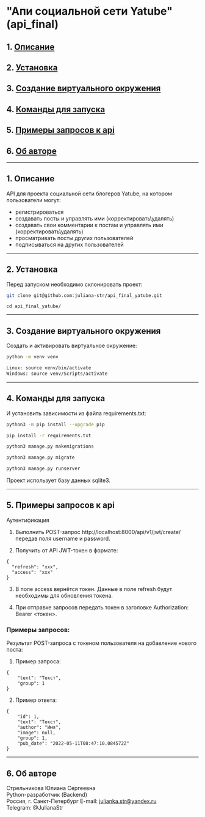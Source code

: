# "Апи социальной сети Yatube" (api_final)

## 1. [Описание](#1)
## 2. [Установка](#2)
## 3. [Создание виртуального окружения](#3)
## 4. [Команды для запуска](#4)
## 5. [Примеры запросов к api](#5)
## 6. [Об авторе](#6)

---
## 1. Описание <a id=1></a>

API для проекта социальной сети блогеров Yatube, на котором пользователи могут: 
  - регистрироваться
  - создавать посты и управлять ими (корректировать\удалять)
  - создавать свои комментарии к постам и управлять ими (корректировать\удалять)
  - просматривать посты других пользователей
  - подписываться на других пользователей

---
## 2. Установка <a id=2></a>

Перед запуском необходимо склонировать проект:
```bash
git clone git@github.com:juliana-str/api_final_yatube.git
```
```
cd api_final_yatube/
```

---
## 3. Создание виртуального окружения <a id=3></a>

Cоздать и активировать виртуальное окружение:
```bash
python -m venv venv
```
```bash
Linux: source venv/bin/activate
Windows: source venv/Scripts/activate
```

---
## 4. Команды для запуска <a id=4></a>

И установить зависимости из файла requirements.txt:
```bash
python3 -m pip install --upgrade pip
```
```bash
pip install -r requirements.txt
```
```bash
python3 manage.py makemigrations
```
```bash
python3 manage.py migrate
```
```bash
python3 manage.py runserver
```

Проект использует базу данных sqlite3.  

---
## 5. Примеры запросов к api <a id=5></a>

Аутентификация 

1. Выполнить POST-запрос http://localhost:8000/api/v1/jwt/create/ передав поля username и password.

2. Получить от API JWT-токен в формате:

```
{
  "refresh": "xxx",
  "access": "xxx"
}
```

3. В поле access вернётся токен. Данные в поле refresh будут необходимы для обновления токена.

4. При отправке запроcов передать токен в заголовке Authorization: Bearer <токен>.

### Примеры запросов:

Результат POST-запроса с токеном пользователя на добавление нового поста:

1. Пример запроса:

```
{
    "text": "Текст",
    "group": 1
}
```

2. Пример ответа:

```
{
    "id": 1,
    "text": "Текст",
    "author": "Имя",
    "image": null,
    "group": 1,
    "pub_date": "2022-05-11T08:47:10.084572Z"
}
```

---
## 6. Об авторе <a id=6></a>

Стрельникова Юлиана Сергеевна  
Python-разработчик (Backend)  
Россия, г. Санкт-Петербург
E-mail: julianka.str@yandex.ru  
Telegram: @JulianaStr
